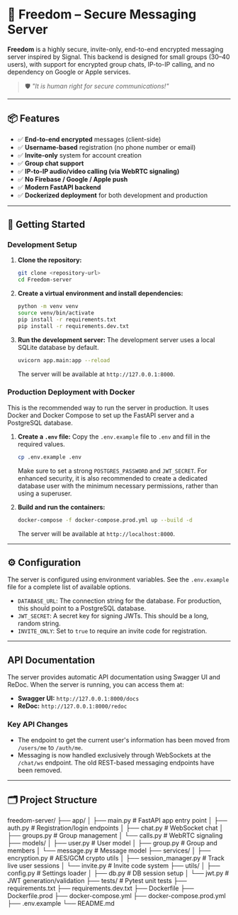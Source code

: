# 🦄 Freedom – Secure Messaging Server

**Freedom** is a highly secure, invite-only, end-to-end encrypted messaging server inspired by Signal.
This backend is designed for small groups (30–40 users), with support for encrypted group chats, IP-to-IP calling, and no dependency on Google or Apple services.

> 🛡️ *"It is human right for secure communications!"*

---

## 📦 Features

- ✅ **End-to-end encrypted** messages (client-side)
- ✅ **Username-based** registration (no phone number or email)
- ✅ **Invite-only** system for account creation
- ✅ **Group chat support**
- ✅ **IP-to-IP audio/video calling (via WebRTC signaling)**
- ✅ **No Firebase / Google / Apple push**
- ✅ **Modern FastAPI backend**
- ✅ **Dockerized deployment** for both development and production

---

## 🚀 Getting Started

### Development Setup

1.  **Clone the repository:**
    ```bash
    git clone <repository-url>
    cd Freedom-server
    ```

2.  **Create a virtual environment and install dependencies:**
    ```bash
    python -m venv venv
    source venv/bin/activate
    pip install -r requirements.txt
    pip install -r requirements.dev.txt
    ```

3.  **Run the development server:**
    The development server uses a local SQLite database by default.
    ```bash
    uvicorn app.main:app --reload
    ```
    The server will be available at `http://127.0.0.1:8000`.

### Production Deployment with Docker

This is the recommended way to run the server in production. It uses Docker and Docker Compose to set up the FastAPI server and a PostgreSQL database.

1.  **Create a `.env` file:**
    Copy the `.env.example` file to `.env` and fill in the required values.
    ```bash
    cp .env.example .env
    ```
    Make sure to set a strong `POSTGRES_PASSWORD` and `JWT_SECRET`. For enhanced security, it is also recommended to create a dedicated database user with the minimum necessary permissions, rather than using a superuser.

2.  **Build and run the containers:**
    ```bash
    docker-compose -f docker-compose.prod.yml up --build -d
    ```
    The server will be available at `http://localhost:8000`.

---

## ⚙️ Configuration

The server is configured using environment variables. See the `.env.example` file for a complete list of available options.

-   `DATABASE_URL`: The connection string for the database. For production, this should point to a PostgreSQL database.
-   `JWT_SECRET`: A secret key for signing JWTs. This should be a long, random string.
-   `INVITE_ONLY`: Set to `true` to require an invite code for registration.

---

## API Documentation

The server provides automatic API documentation using Swagger UI and ReDoc. When the server is running, you can access them at:

-   **Swagger UI:** `http://127.0.0.1:8000/docs`
-   **ReDoc:** `http://127.0.0.1:8000/redoc`

### Key API Changes

-   The endpoint to get the current user's information has been moved from `/users/me` to `/auth/me`.
-   Messaging is now handled exclusively through WebSockets at the `/chat/ws` endpoint. The old REST-based messaging endpoints have been removed.

---

## 🗂️ Project Structure
freedom-server/
├── app/
│ ├── main.py # FastAPI app entry point
│ ├── auth.py # Registration/login endpoints
│ ├── chat.py # WebSocket chat
│ ├── groups.py # Group management
│ └── calls.py # WebRTC signaling
├── models/
│ ├── user.py # User model
│ ├── group.py # Group and members
│ └── message.py # Message model
├── services/
│ ├── encryption.py # AES/GCM crypto utils
│ ├── session_manager.py # Track live user sessions
│ └── invite.py # Invite code system
├── utils/
│ ├── config.py # Settings loader
│ ├── db.py # DB session setup
│ └── jwt.py # JWT generation/validation
├── tests/ # Pytest unit tests
├── requirements.txt
├── requirements.dev.txt
├── Dockerfile
├── Dockerfile.prod
├── docker-compose.yml
├── docker-compose.prod.yml
├── .env.example
└── README.md
